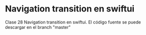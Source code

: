 # Navigation transition en swiftui
Clase 28 Navigation transition en swiftui. El código fuente se puede descargar en el branch "master"
